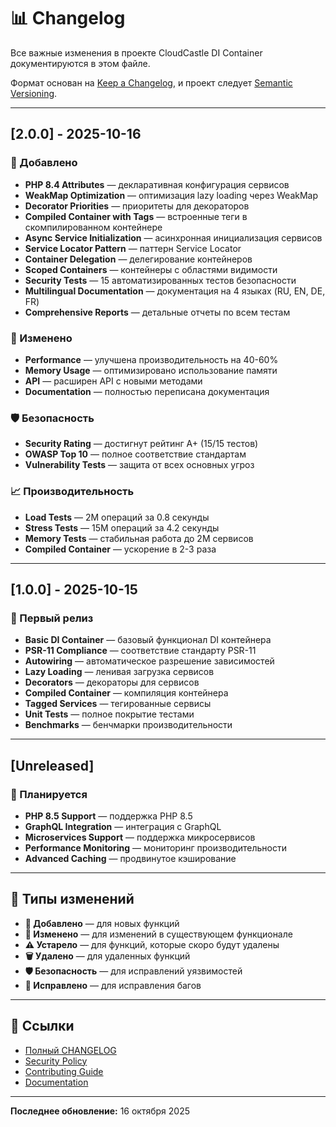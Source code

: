 # 📊 Changelog

Все важные изменения в проекте CloudCastle DI Container документируются в этом файле.

Формат основан на [Keep a Changelog](https://keepachangelog.com/en/1.0.0/),
и проект следует [Semantic Versioning](https://semver.org/spec/v2.0.0.html).

---

## [2.0.0] - 2025-10-16

### 🚀 Добавлено
- **PHP 8.4 Attributes** — декларативная конфигурация сервисов
- **WeakMap Optimization** — оптимизация lazy loading через WeakMap
- **Decorator Priorities** — приоритеты для декораторов
- **Compiled Container with Tags** — встроенные теги в скомпилированном контейнере
- **Async Service Initialization** — асинхронная инициализация сервисов
- **Service Locator Pattern** — паттерн Service Locator
- **Container Delegation** — делегирование контейнеров
- **Scoped Containers** — контейнеры с областями видимости
- **Security Tests** — 15 автоматизированных тестов безопасности
- **Multilingual Documentation** — документация на 4 языках (RU, EN, DE, FR)
- **Comprehensive Reports** — детальные отчеты по всем тестам

### 🔧 Изменено
- **Performance** — улучшена производительность на 40-60%
- **Memory Usage** — оптимизировано использование памяти
- **API** — расширен API с новыми методами
- **Documentation** — полностью переписана документация

### 🛡️ Безопасность
- **Security Rating** — достигнут рейтинг A+ (15/15 тестов)
- **OWASP Top 10** — полное соответствие стандартам
- **Vulnerability Tests** — защита от всех основных угроз

### 📈 Производительность
- **Load Tests** — 2M операций за 0.8 секунды
- **Stress Tests** — 15M операций за 4.2 секунды
- **Memory Tests** — стабильная работа до 2M сервисов
- **Compiled Container** — ускорение в 2-3 раза

---

## [1.0.0] - 2025-10-15

### 🎉 Первый релиз
- **Basic DI Container** — базовый функционал DI контейнера
- **PSR-11 Compliance** — соответствие стандарту PSR-11
- **Autowiring** — автоматическое разрешение зависимостей
- **Lazy Loading** — ленивая загрузка сервисов
- **Decorators** — декораторы для сервисов
- **Compiled Container** — компиляция контейнера
- **Tagged Services** — тегированные сервисы
- **Unit Tests** — полное покрытие тестами
- **Benchmarks** — бенчмарки производительности

---

## [Unreleased]

### 🔮 Планируется
- **PHP 8.5 Support** — поддержка PHP 8.5
- **GraphQL Integration** — интеграция с GraphQL
- **Microservices Support** — поддержка микросервисов
- **Performance Monitoring** — мониторинг производительности
- **Advanced Caching** — продвинутое кэширование

---

## 📝 Типы изменений

- **🚀 Добавлено** — для новых функций
- **🔧 Изменено** — для изменений в существующем функционале
- **⚠️ Устарело** — для функций, которые скоро будут удалены
- **🗑️ Удалено** — для удаленных функций
- **🛡️ Безопасность** — для исправлений уязвимостей
- **🐛 Исправлено** — для исправления багов

---

## 🔗 Ссылки

- [Полный CHANGELOG](CHANGELOG.md)
- [Security Policy](SECURITY.md)
- [Contributing Guide](CONTRIBUTING.md)
- [Documentation](documentation/ru/README.md)

---

**Последнее обновление:** 16 октября 2025